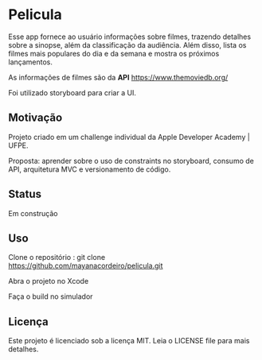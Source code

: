 # Pelicula

Esse app fornece ao usuário informações sobre filmes, trazendo detalhes sobre a sinopse, além da classificação da audiência. Além disso, lista os filmes mais populares do dia e da semana e mostra os próximos lançamentos. 

As informações de filmes são da **API** https://www.themoviedb.org/

Foi utilizado storyboard para criar a UI.

## Motivação

Projeto criado em um challenge individual da Apple Developer Academy | UFPE. 

Proposta: aprender sobre o uso de constraints no storyboard, consumo de API, arquitetura MVC e versionamento de código. 

## Status

Em construção

## Uso
Clone o repositório : git clone https://github.com/mayanacordeiro/pelicula.git

Abra o projeto no Xcode

Faça o build no simulador

## Licença 
Este projeto é licenciado sob a licença MIT. Leia o LICENSE file para mais detalhes.

